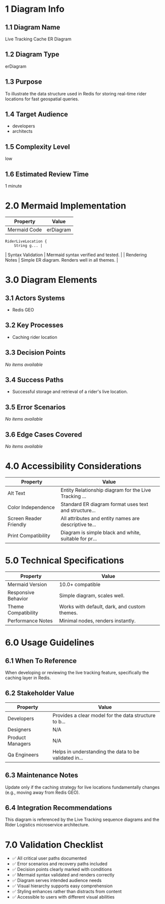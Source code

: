 # 1 Diagram Info

## 1.1 Diagram Name

Live Tracking Cache ER Diagram

## 1.2 Diagram Type

erDiagram

## 1.3 Purpose

To illustrate the data structure used in Redis for storing real-time rider locations for fast geospatial queries.

## 1.4 Target Audience

- developers
- architects

## 1.5 Complexity Level

low

## 1.6 Estimated Review Time

1 minute

# 2.0 Mermaid Implementation

| Property | Value |
|----------|-------|
| Mermaid Code | erDiagram
    RiderLiveLocation {
        String g... |
| Syntax Validation | Mermaid syntax verified and tested. |
| Rendering Notes | Simple ER diagram. Renders well in all themes. |

# 3.0 Diagram Elements

## 3.1 Actors Systems

- Redis GEO

## 3.2 Key Processes

- Caching rider location

## 3.3 Decision Points

*No items available*

## 3.4 Success Paths

- Successful storage and retrieval of a rider's live location.

## 3.5 Error Scenarios

*No items available*

## 3.6 Edge Cases Covered

*No items available*

# 4.0 Accessibility Considerations

| Property | Value |
|----------|-------|
| Alt Text | Entity Relationship diagram for the Live Tracking ... |
| Color Independence | Standard ER diagram format uses text and structure... |
| Screen Reader Friendly | All attributes and entity names are descriptive te... |
| Print Compatibility | Diagram is simple black and white, suitable for pr... |

# 5.0 Technical Specifications

| Property | Value |
|----------|-------|
| Mermaid Version | 10.0+ compatible |
| Responsive Behavior | Simple diagram, scales well. |
| Theme Compatibility | Works with default, dark, and custom themes. |
| Performance Notes | Minimal nodes, renders instantly. |

# 6.0 Usage Guidelines

## 6.1 When To Reference

When developing or reviewing the live tracking feature, specifically the caching layer in Redis.

## 6.2 Stakeholder Value

| Property | Value |
|----------|-------|
| Developers | Provides a clear model for the data structure to b... |
| Designers | N/A |
| Product Managers | N/A |
| Qa Engineers | Helps in understanding the data to be validated in... |

## 6.3 Maintenance Notes

Update only if the caching strategy for live locations fundamentally changes (e.g., moving away from Redis GEO).

## 6.4 Integration Recommendations

This diagram is referenced by the Live Tracking sequence diagrams and the Rider Logistics microservice architecture.

# 7.0 Validation Checklist

- ✅ All critical user paths documented
- ✅ Error scenarios and recovery paths included
- ✅ Decision points clearly marked with conditions
- ✅ Mermaid syntax validated and renders correctly
- ✅ Diagram serves intended audience needs
- ✅ Visual hierarchy supports easy comprehension
- ✅ Styling enhances rather than distracts from content
- ✅ Accessible to users with different visual abilities

